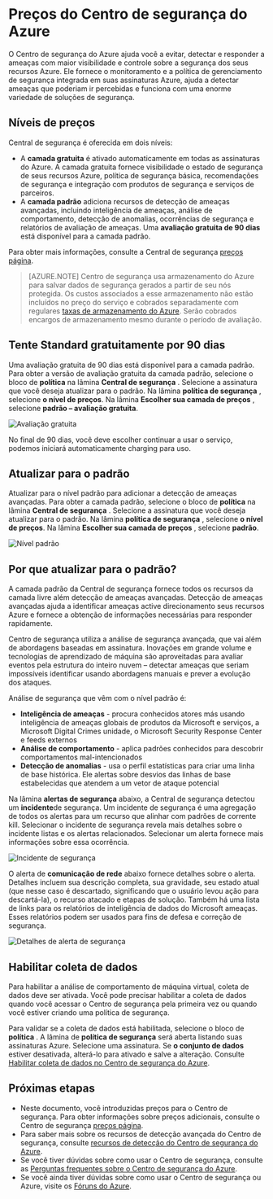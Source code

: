 <properties
   pageTitle="Centro de segurança preços | Microsoft Azure"
   description="Este artigo fornece informações sobre preços para o Centro de segurança do Azure."
   services="security-center"
   documentationCenter="na"
   authors="TerryLanfear"
   manager="MBaldwin"
   editor=""/>

<tags
   ms.service="security-center"
   ms.devlang="na"
   ms.topic="article"
   ms.tgt_pltfrm="na"
   ms.workload="na"
   ms.date="10/12/2016"
   ms.author="terrylan"/>

# <a name="azure-security-center-pricing"></a>Preços do Centro de segurança do Azure

O Centro de segurança do Azure ajuda você a evitar, detectar e responder a ameaças com maior visibilidade e controle sobre a segurança dos seus recursos Azure. Ele fornece o monitoramento e a política de gerenciamento de segurança integrada em suas assinaturas Azure, ajuda a detectar ameaças que poderiam ir percebidas e funciona com uma enorme variedade de soluções de segurança.

## <a name="pricing-tiers"></a>Níveis de preços

Central de segurança é oferecida em dois níveis:

- A **camada gratuita** é ativado automaticamente em todas as assinaturas do Azure. A camada gratuita fornece visibilidade o estado de segurança de seus recursos Azure, política de segurança básica, recomendações de segurança e integração com produtos de segurança e serviços de parceiros.
- A **camada padrão** adiciona recursos de detecção de ameaças avançadas, incluindo inteligência de ameaças, análise de comportamento, detecção de anomalias, ocorrências de segurança e relatórios de avaliação de ameaças. Uma **avaliação gratuita de 90 dias** está disponível para a camada padrão.

Para obter mais informações, consulte a Central de segurança [preços página](https://azure.microsoft.com/pricing/details/security-center/).

> [AZURE.NOTE] Centro de segurança usa armazenamento do Azure para salvar dados de segurança gerados a partir de seu nós protegida. Os custos associados a esse armazenamento não estão incluídos no preço do serviço e cobrados separadamente com regulares [taxas de armazenamento do Azure](https://azure.microsoft.com/pricing/details/storage/blobs/). Serão cobrados encargos de armazenamento mesmo durante o período de avaliação.

## <a name="try-standard-free-for-90-days"></a>Tente Standard gratuitamente por 90 dias

Uma avaliação gratuita de 90 dias está disponível para a camada padrão. Para obter a versão de avaliação gratuita da camada padrão, selecione o bloco de **política** na lâmina **Central de segurança** . Selecione a assinatura que você deseja atualizar para o padrão. Na lâmina **política de segurança** , selecione **o nível de preços**. Na lâmina **Escolher sua camada de preços** , selecione **padrão – avaliação gratuita**.

![Avaliação gratuita][1]

No final de 90 dias, você deve escolher continuar a usar o serviço, podemos iniciará automaticamente charging para uso.

## <a name="upgrade-to-standard"></a>Atualizar para o padrão

Atualizar para o nível padrão para adicionar a detecção de ameaças avançadas. Para obter a camada padrão, selecione o bloco de **política** na lâmina **Central de segurança** . Selecione a assinatura que você deseja atualizar para o padrão. Na lâmina **política de segurança** , selecione **o nível de preços**. Na lâmina **Escolher sua camada de preços** , selecione **padrão**.

![Nível padrão][2]

## <a name="why-upgrade-to-standard"></a>Por que atualizar para o padrão?

A camada padrão da Central de segurança fornece todos os recursos da camada livre além detecção de ameaças avançadas. Detecção de ameaças avançadas ajuda a identificar ameaças active direcionamento seus recursos Azure e fornece a obtenção de informações necessárias para responder rapidamente.

Centro de segurança utiliza a análise de segurança avançada, que vai além de abordagens baseadas em assinatura. Inovações em grande volume e tecnologias de aprendizado de máquina são aproveitadas para avaliar eventos pela estrutura do inteiro nuvem – detectar ameaças que seriam impossíveis identificar usando abordagens manuais e prever a evolução dos ataques.

Análise de segurança que vêm com o nível padrão é:

- **Inteligência de ameaças** - procura conhecidos atores más usando inteligência de ameaças globais de produtos da Microsoft e serviços, a Microsoft Digital Crimes unidade, o Microsoft Security Response Center e feeds externos
- **Análise de comportamento** - aplica padrões conhecidos para descobrir comportamentos mal-intencionados
- **Detecção de anomalias** - usa o perfil estatísticas para criar uma linha de base histórica. Ele alertas sobre desvios das linhas de base estabelecidas que atendem a um vetor de ataque potencial

Na lâmina **alertas de segurança** abaixo, a Central de segurança detectou um **incidente**de segurança. Um incidente de segurança é uma agregação de todos os alertas para um recurso que alinhar com padrões de corrente kill. Selecionar o incidente de segurança revela mais detalhes sobre o incidente listas e os alertas relacionados. Selecionar um alerta fornece mais informações sobre essa ocorrência.

![Incidente de segurança][3]

O alerta de **comunicação de rede** abaixo fornece detalhes sobre o alerta. Detalhes incluem sua descrição completa, sua gravidade, seu estado atual (que nesse caso é descartado, significando que o usuário levou ação para descartá-la), o recurso atacado e etapas de solução. Também há uma lista de links para os relatórios de inteligência de dados do Microsoft ameaças. Esses relatórios podem ser usados para fins de defesa e correção de segurança.

![Detalhes de alerta de segurança][4]

## <a name="enable-data-collection"></a>Habilitar coleta de dados

Para habilitar a análise de comportamento de máquina virtual, coleta de dados deve ser ativada. Você pode precisar habilitar a coleta de dados quando você acessar o Centro de segurança pela primeira vez ou quando você estiver criando uma política de segurança.

Para validar se a coleta de dados está habilitada, selecione o bloco de **política** . A lâmina de **política de segurança** será aberta listando suas assinaturas Azure. Selecione uma assinatura. Se **o conjunto de dados** estiver desativada, alterá-lo para ativado e salve a alteração. Consulte [Habilitar coleta de dados no Centro de segurança do Azure](security-center-enable-data-collection.md).

## <a name="next-steps"></a>Próximas etapas

- Neste documento, você introduzidas preços para o Centro de segurança. Para obter informações sobre preços adicionais, consulte o Centro de segurança [preços página](https://azure.microsoft.com/pricing/details/security-center/).
- Para saber mais sobre os recursos de detecção avançada do Centro de segurança, consulte [recursos de detecção do Centro de segurança do Azure](security-center-detection-capabilities.md).
- Se você tiver dúvidas sobre como usar o Centro de segurança, consulte as [Perguntas frequentes sobre o Centro de segurança do Azure](security-center-faq.md).
- Se você ainda tiver dúvidas sobre como usar o Centro de segurança ou Azure, visite os [Fóruns do Azure](https://social.msdn.microsoft.com/Forums/home?forum=AzureSecurityCenter&filter=alltypes&sort=lastpostdesc).

<!--Image references-->
[1]: ./media/security-center-pricing/free-trial.png
[2]: ./media/security-center-pricing/standard.png
[3]: ./media/security-center-pricing/incident.png
[4]: ./media/security-center-pricing/network-alert.png
